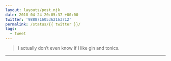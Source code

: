 ```yaml
---
layout: layouts/post.njk
date: 2018-04-24 20:05:37 +00:00
twitter: '988871605362163712'
permalink: /status/{{ twitter }}/
tags: 
  - tweet
---
```


> I actually don’t even know if I like gin and tonics.

---
